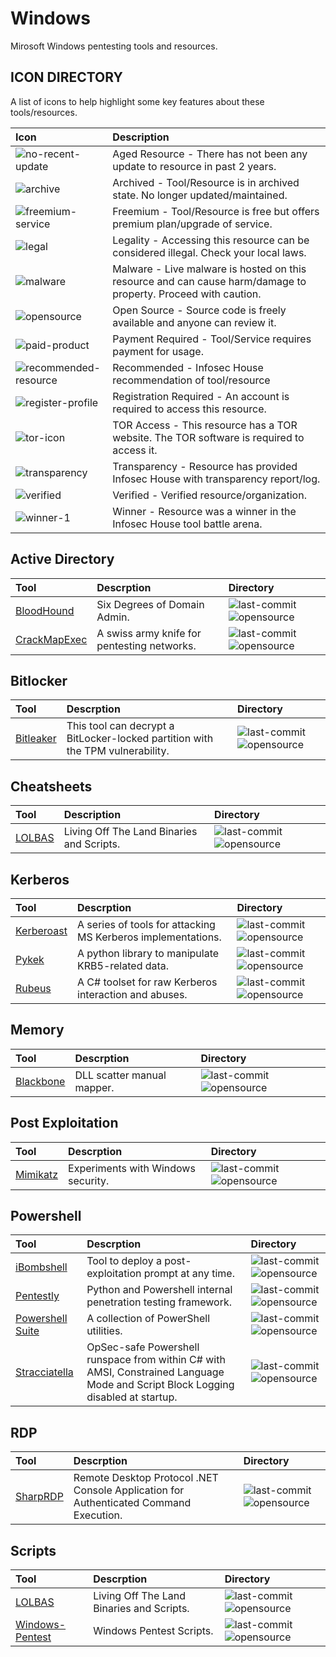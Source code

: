 # Windows

Mirosoft Windows pentesting tools and resources.

## ICON DIRECTORY

A list of icons to help highlight some key features about these tools/resources.

| Icon | Description |
| :--- | :--- |
| ![no-recent-update](https://raw.githubusercontent.com/InfosecHouse/InfosecHouse/main/icons/no-recent-update.png) | Aged Resource - There has not been any update to resource in past 2 years. |
| ![archive](https://raw.githubusercontent.com/InfosecHouse/InfosecHouse/main/icons/archive.png) | Archived - Tool/Resource is in archived state. No longer updated/maintained. |
| ![freemium-service](https://raw.githubusercontent.com/InfosecHouse/InfosecHouse/main/icons/freemium-service.png) | Freemium - Tool/Resource is free but offers premium plan/upgrade of service. |
| ![legal](https://raw.githubusercontent.com/InfosecHouse/InfosecHouse/main/icons/legal.png) | Legality - Accessing this resource can be considered illegal. Check your local laws. |
| ![malware](https://raw.githubusercontent.com/InfosecHouse/InfosecHouse/main/icons/malware.png) | Malware - Live malware is hosted on this resource and can cause harm/damage to property. Proceed with caution. |
| ![opensource](https://raw.githubusercontent.com/InfosecHouse/InfosecHouse/main/icons/opensource.png) | Open Source - Source code is freely available and anyone can review it. |
| ![paid-product](https://raw.githubusercontent.com/InfosecHouse/InfosecHouse/main/icons/paid-product.png) | Payment Required - Tool/Service requires payment for usage. |
| ![recommended-resource](https://raw.githubusercontent.com/InfosecHouse/InfosecHouse/main/icons/recommended-resource.png) | Recommended - Infosec House recommendation of tool/resource |
| ![register-profile](https://raw.githubusercontent.com/InfosecHouse/InfosecHouse/main/icons/register-profile.png) | Registration Required - An account is required to access this resource. |
| ![tor-icon](https://raw.githubusercontent.com/InfosecHouse/InfosecHouse/main/icons/tor-icon.png) | TOR Access - This resource has a TOR website. The TOR software is required to access it. |
| ![transparency](https://raw.githubusercontent.com/InfosecHouse/InfosecHouse/main/icons/transparency.png) | Transparency - Resource has provided Infosec House with transparency report/log. |
| ![verified](https://raw.githubusercontent.com/InfosecHouse/InfosecHouse/main/icons/verified.png) | Verified - Verified resource/organization. |
| ![winner-1](https://raw.githubusercontent.com/InfosecHouse/InfosecHouse/main/icons/winner.png) | Winner - Resource was a winner in the Infosec House tool battle arena. |

## Active Directory

| Tool | Descrption | Directory |
| :--- | :--- | :--- |
| [BloodHound](https://github.com/BloodHoundAD/BloodHound) | Six Degrees of Domain Admin. | ![last-commit](https://img.shields.io/github/last-commit/BloodHoundAD/BloodHound?color=947cb0&style=flat-square) ![opensource](https://raw.githubusercontent.com/InfosecHouse/InfosecHouse/main/icons/opensource.png) |
| [CrackMapExec](https://github.com/byt3bl33d3r/CrackMapExec) | A swiss army knife for pentesting networks. | ![last-commit](https://img.shields.io/github/last-commit/byt3bl33d3r/CrackMapExec?color=947cb0&style=flat-square) ![opensource](https://raw.githubusercontent.com/InfosecHouse/InfosecHouse/main/icons/opensource.png) |

## Bitlocker

| Tool | Descrption | Directory |
| :--- | :--- | :--- |
| [Bitleaker](https://github.com/kkamagui/bitleaker) | This tool can decrypt a BitLocker-locked partition with the TPM vulnerability. | ![last-commit](https://img.shields.io/github/last-commit/kkamagui/bitleaker?color=947cb0&style=flat-square) ![opensource](https://raw.githubusercontent.com/InfosecHouse/InfosecHouse/main/icons/opensource.png) |

## Cheatsheets

| Tool | Description | Directory |
| :--- | :--- | :--- |
| [LOLBAS](https://lolbas-project.github.io) | Living Off The Land Binaries and Scripts. | ![last-commit](https://img.shields.io/github/last-commit/sqlmapproject/sqlmap?color=947cb0&style=flat-square) ![opensource](https://raw.githubusercontent.com/InfosecHouse/InfosecHouse/main/icons/opensource.png) |

## Kerberos

| Tool | Descrption | Directory |
| :--- | :--- | :--- |
| [Kerberoast](https://github.com/nidem/kerberoast) | A series of tools for attacking MS Kerberos implementations. | ![last-commit](https://img.shields.io/github/last-commit/nidem/kerberoast?color=947cb0&style=flat-square) ![opensource](https://raw.githubusercontent.com/InfosecHouse/InfosecHouse/main/icons/opensource.png) |
| [Pykek](https://github.com/mubix/pykek) | A python library to manipulate KRB5-related data. | ![last-commit](https://img.shields.io/github/last-commit/mubix/pykek?color=947cb0&style=flat-square) ![opensource](https://raw.githubusercontent.com/InfosecHouse/InfosecHouse/main/icons/opensource.png) |
| [Rubeus](https://github.com/GhostPack/Rubeus) | A C\# toolset for raw Kerberos interaction and abuses. | ![last-commit](https://img.shields.io/github/last-commit/GhostPack/Rubeus?color=947cb0&style=flat-square) ![opensource](https://raw.githubusercontent.com/InfosecHouse/InfosecHouse/main/icons/opensource.png) |

## Memory

| Tool | Descrption | Directory |
| :--- | :--- | :--- |
| [Blackbone](https://github.com/DarthTon/Blackbone) | DLL scatter manual mapper. | ![last-commit](https://img.shields.io/github/last-commit/DarthTon/Blackbone?color=947cb0&style=flat-square) ![opensource](https://raw.githubusercontent.com/InfosecHouse/InfosecHouse/main/icons/opensource.png) |

## Post Exploitation

| Tool | Descrption | Directory |
| :--- | :--- | :--- |
| [Mimikatz](https://github.com/gentilkiwi/mimikatz) | Experiments with Windows security. | ![last-commit](https://img.shields.io/github/last-commit/gentilkiwi/mimikatz?color=947cb0&style=flat-square) ![opensource](https://raw.githubusercontent.com/InfosecHouse/InfosecHouse/main/icons/opensource.png) |

## Powershell

| Tool | Descrption | Directory |
| :--- | :--- | :--- |
| [iBombshell](https://github.com/Telefonica/ibombshell) | Tool to deploy a post-exploitation prompt at any time. | ![last-commit](https://img.shields.io/github/last-commit/Telefonica/ibombshell?color=947cb0&style=flat-square) ![opensource](https://raw.githubusercontent.com/InfosecHouse/InfosecHouse/main/icons/opensource.png) |
| [Pentestly](https://github.com/praetorian-inc/pentestly) | Python and Powershell internal penetration testing framework. | ![last-commit](https://img.shields.io/github/last-commit/praetorian-inc/pentestly?color=947cb0&style=flat-square) ![opensource](https://raw.githubusercontent.com/InfosecHouse/InfosecHouse/main/icons/opensource.png) |
| [Powershell Suite](https://github.com/FuzzySecurity/PowerShell-Suite) | A collection of PowerShell utilities. | ![last-commit](https://img.shields.io/github/last-commit/FuzzySecurity/PowerShell-Suite?color=947cb0&style=flat-square) ![opensource](https://raw.githubusercontent.com/InfosecHouse/InfosecHouse/main/icons/opensource.png) |
| [Stracciatella](https://github.com/mgeeky/Stracciatella) | OpSec-safe Powershell runspace from within C# with AMSI, Constrained Language Mode and Script Block Logging disabled at startup. | ![last-commit](https://img.shields.io/github/last-commit/mgeeky/Stracciatella?color=947cb0&style=flat-square) ![opensource](https://raw.githubusercontent.com/InfosecHouse/InfosecHouse/main/icons/opensource.png) |

## RDP

| Tool | Descrption | Directory |
| :--- | :--- | :--- |
| [SharpRDP](https://github.com/0xthirteen/SharpRDP) | Remote Desktop Protocol .NET Console Application for Authenticated Command Execution. | ![last-commit](https://img.shields.io/github/last-commit/0xthirteen/SharpRDP?color=947cb0&style=flat-square) ![opensource](https://raw.githubusercontent.com/InfosecHouse/InfosecHouse/main/icons/opensource.png) |

## Scripts

| Tool | Descrption | Directory |
| :--- | :--- | :--- |
| [LOLBAS](https://lolbas-project.github.io/#) | Living Off The Land Binaries and Scripts. | ![last-commit](https://img.shields.io/github/last-commit/LOLBAS-Project/LOLBAS?color=947cb0&style=flat-square) ![opensource](https://raw.githubusercontent.com/InfosecHouse/InfosecHouse/main/icons/opensource.png) |
| [Windows-Pentest](https://github.com/ankh2054/windows-pentest) | Windows Pentest Scripts. | ![last-commit](https://img.shields.io/github/last-commit/ankh2054/windows-pentest?color=947cb0&style=flat-square) ![opensource](https://raw.githubusercontent.com/InfosecHouse/InfosecHouse/main/icons/opensource.png) |

